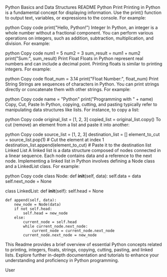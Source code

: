 Python Basics and Data Structures README
Python Print
Printing in Python is a fundamental concept for displaying information. Use the print() function to output text, variables, or expressions to the console. For example:

python
Copy code
print("Hello, Python!")
Integer
In Python, an integer is a whole number without a fractional component. You can perform various operations on integers, such as addition, subtraction, multiplication, and division. For example:

python
Copy code
num1 = 5
num2 = 3
sum_result = num1 + num2
print("Sum:", sum_result)
Print Float
Floats in Python represent real numbers and can include a decimal point. Printing floats is similar to printing integers. For example:

python
Copy code
float_num = 3.14
print("Float Number:", float_num)
Print String
Strings are sequences of characters in Python. You can print strings directly or concatenate them with other strings. For example:

python
Copy code
name = "Python"
print("Programming with " + name)
Copy, Cut, Paste
In Python, copying, cutting, and pasting typically refer to manipulating data structures like lists. For instance, to copy a list:

python
Copy code
original_list = [1, 2, 3]
copied_list = original_list.copy()
To cut (remove) an element from a list and paste it into another:

python
Copy code
source_list = [1, 2, 3]
destination_list = []
element_to_cut = source_list.pop(1)  # Cut the element at index 1
destination_list.append(element_to_cut)  # Paste it to the destination list
Linked List
A linked list is a data structure composed of nodes connected in a linear sequence. Each node contains data and a reference to the next node. Implementing a linked list in Python involves defining a Node class and a LinkedList class. For example:

python
Copy code
class Node:
    def __init__(self, data):
        self.data = data
        self.next_node = None

class LinkedList:
    def __init__(self):
        self.head = None

    def append(self, data):
        new_node = Node(data)
        if not self.head:
            self.head = new_node
        else:
            current_node = self.head
            while current_node.next_node:
                current_node = current_node.next_node
            current_node.next_node = new_node
This Readme provides a brief overview of essential Python concepts related to printing, integers, floats, strings, copying, cutting, pasting, and linked lists. Explore further in-depth documentation and tutorials to enhance your understanding and proficiency in Python programming.

User

